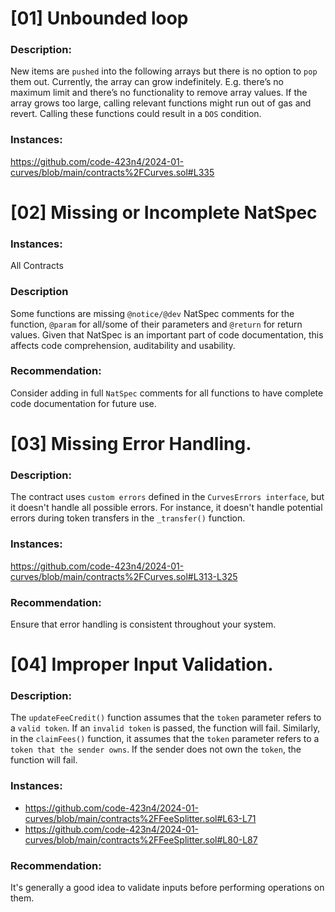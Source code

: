 # [01] Unbounded loop

### Description:

New items are `pushed` into the following arrays but there is no option to `pop` them out. Currently, the array can grow indefinitely. 
E.g. there’s no maximum limit and there’s no functionality to remove array values.
If the array grows too large, calling relevant functions might run out of gas and revert. Calling these functions could result in a `DOS` condition.

### Instances:
https://github.com/code-423n4/2024-01-curves/blob/main/contracts%2FCurves.sol#L335

# [02] Missing or Incomplete NatSpec

### Instances:
All Contracts

### Description
Some functions are missing `@notice/@dev` NatSpec comments for the function, `@param` for all/some of their parameters and `@return` for return values. 
Given that NatSpec is an important part of code documentation, this affects code comprehension, auditability and usability.

### Recommendation:
Consider adding in full `NatSpec` comments for all functions to have complete code documentation for future use.

# [03] Missing Error Handling.

### Description:
The contract uses `custom errors` defined in the `CurvesErrors interface`, but it doesn't handle all possible errors. For instance, it doesn't handle potential errors during token transfers in the `_transfer()` function.

### Instances:
https://github.com/code-423n4/2024-01-curves/blob/main/contracts%2FCurves.sol#L313-L325

### Recommendation:
Ensure that error handling is consistent throughout your system.

# [04] Improper Input Validation. 

### Description:
The `updateFeeCredit()` function assumes that the `token` parameter refers to a `valid token`. If an `invalid token` is passed, the function will fail. Similarly, in the `claimFees()` function, it assumes that the `token` parameter refers to a `token that the sender owns`. If the sender does not own the `token`, the function will fail. 

### Instances:
- https://github.com/code-423n4/2024-01-curves/blob/main/contracts%2FFeeSplitter.sol#L63-L71
- https://github.com/code-423n4/2024-01-curves/blob/main/contracts%2FFeeSplitter.sol#L80-L87

### Recommendation:
It's generally a good idea to validate inputs before performing operations on them.